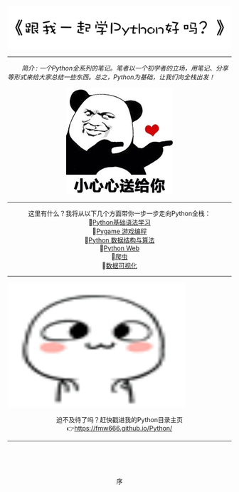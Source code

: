 <div align="center">
    <img src="https://github.com/fmw666/Python/blob/master/pics/tit.png?raw=true">
</div>

---

&ensp;&ensp;&ensp;&ensp; *简介 : 一个Python全系列的笔记。笔者以一个初学者的立场，用笔记、分享等形式来给大家总结一些东西。总之，Python为基础，让我们向全栈出发！*

<div align="center">
    <img src="https://github.com/fmw666/Python/blob/master/pics/biaoqingbao1.jpeg?raw=true">
</div>

---

<div align="center">
    这里有什么？我将从以下几个方面带你一步一步走向Python全栈：
</div>
<div align="center">
   📖<a href="">Python基础语法学习</a>
</div>
<div align="center">
   📖<a href="">Pygame 游戏编程</a>
</div>
<div align="center">
   📖<a href="">Python 数据结构与算法</a>
</div>
<div align="center">
   📖<a href="">Python Web</a>
</div>
<div align="center">
   📖<a href="">爬虫</a>
</div>
<div align="center">
   📖<a href="">数据可视化</a>
</div>

---
<div align="center" style="width: 400px;height: 280px;">
    <img src="https://github.com/fmw666/Python/blob/master/pics/emoj.gif?raw=true" style="width: 400px;height: 280px;">
</div>
<br>
<div align="center">
    迫不及待了吗？赶快戳进我的Python目录主页
</div>
<div align="center">
    👉<a href="https://fmw666.github.io/Python/">https://fmw666.github.io/Python/</a>
</div>


---

<br><br><br>
<div align="center">
    序
</div>

